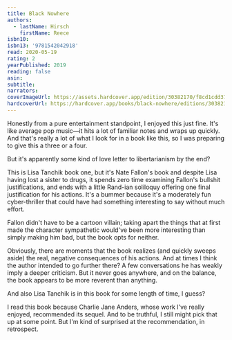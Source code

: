 ```yaml
---
title: Black Nowhere
authors:
  - lastName: Hirsch
    firstName: Reece
isbn10:
isbn13: '9781542042918'
read: 2020-05-19
rating: 2
yearPublished: 2019
reading: false
asin:
subtitle:
narrators:
coverImageUrl: https://assets.hardcover.app/edition/30382170/f8cd1cdd376082580c47fa7ad9c261ecb2cd2ff3.jpeg
hardcoverUrl: https://hardcover.app/books/black-nowhere/editions/30382170
---
```


Honestly from a pure entertainment standpoint, I enjoyed this just fine. It's like average pop music—it hits a lot of familiar notes and wraps up quickly. And that's really a lot of what I look for in a book like this, so I was preparing to give this a three or a four.

But it's apparently some kind of love letter to libertarianism by the end?

This is Lisa Tanchik book one, but it's Nate Fallon's book and despite Lisa having lost a sister to drugs, it spends zero time examining Fallon's bullshit justifications, and ends with a little Rand-ian soliloquy offering one final justification for his actions. It's a bummer because it's a moderately fun cyber-thriller that could have had something interesting to say without much effort.

Fallon didn't have to be a cartoon villain; taking apart the things that at first made the character sympathetic would've been more interesting than simply making him bad, but the book opts for neither.

Obviously, there are moments that the book realizes (and quickly sweeps aside) the real, negative consequences of his actions. And at times I think the author intended to go further there? A few conversations he has weakly imply a deeper criticism. But it never goes anywhere, and on the balance, the book appears to be more reverent than anything.

And also Lisa Tanchik is in this book for some length of time, I guess?

I read this book because Charlie Jane Anders, whose work I've really enjoyed, recommended its sequel. And to be truthful, I still might pick that up at some point. But I'm kind of surprised at the recommendation, in retrospect.
